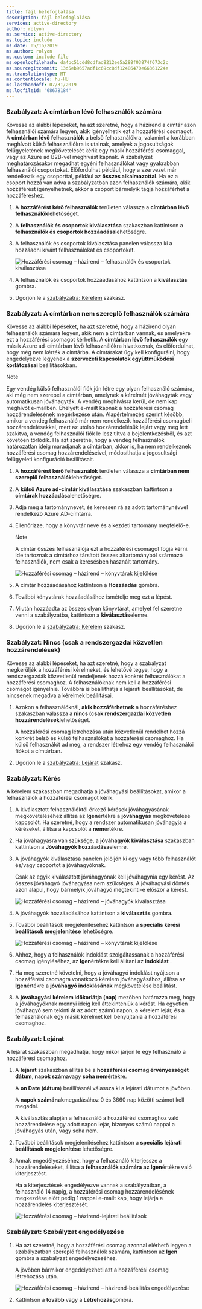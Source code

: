 ```yaml
---
title: fájl belefoglalása
description: fájl belefoglalása
services: active-directory
author: rolyon
ms.service: active-directory
ms.topic: include
ms.date: 05/16/2019
ms.author: rolyon
ms.custom: include file
ms.openlocfilehash: da4bc51cdd8cdfad8212ee5a288f03874f673c2c
ms.sourcegitcommit: 13d5eb9657adf1c69cc8df12486470e66361224e
ms.translationtype: MT
ms.contentlocale: hu-HU
ms.lasthandoff: 07/31/2019
ms.locfileid: "68678184"
---
```

### <a name="policy-for-users-in-your-directory"></a>Szabályzat: A címtárban lévő felhasználók számára

Kövesse az alábbi lépéseket, ha azt szeretné, hogy a házirend a címtár azon felhasználói számára legyen, akik igényelhetik ezt a hozzáférési csomagot.  A **címtárban lévő felhasználók** a belső felhasználókra, valamint a korábban meghívott külső felhasználókra is utalnak, amelyek a jogosultságok felügyeletének megkövetelését kérik egy másik hozzáférési csomaggal, vagy az Azure ad B2B-vel meghívást kapnak. A szabályzat meghatározásakor megadhat egyéni felhasználókat vagy gyakrabban felhasználói csoportokat. Előfordulhat például, hogy a szervezet már rendelkezik egy csoporttal, például az **összes alkalmazottal**.  Ha ez a csoport hozzá van adva a szabályzatban azon felhasználók számára, akik hozzáférést igényelhetnek, akkor a csoport bármelyik tagja hozzáférhet a hozzáféréshez.

1. A **hozzáférést kérő felhasználók** területen válassza a **címtárban lévő felhasználók**lehetőséget.

1. A **felhasználók és csoportok kiválasztása** szakaszban kattintson a **felhasználók és csoportok hozzáadása**lehetőségre.

1. A felhasználók és csoportok kiválasztása panelen válassza ki a hozzáadni kívánt felhasználókat és csoportokat.

    ![Hozzáférési csomag – házirend – felhasználók és csoportok kiválasztása](./media/active-directory-entitlement-management-policy/policy-select-users-groups.png)

1. A felhasználók és csoportok hozzáadásához kattintson a **kiválasztás** gombra.

1. Ugorjon le a [szabályzatra: Kérelem](#policy-request) szakasz.

### <a name="policy-for-users-not-in-your-directory"></a>Szabályzat: A címtárban nem szereplő felhasználók számára

Kövesse az alábbi lépéseket, ha azt szeretné, hogy a házirend olyan felhasználók számára legyen, akik nem a címtárban vannak, és amelyekre ezt a hozzáférési csomagot kérhetik. A **címtárban lévő felhasználók** egy másik Azure ad-címtárban lévő felhasználókra hivatkoznak, és előfordulhat, hogy még nem kérték a címtárba.  A címtárakat úgy kell konfigurálni, hogy engedélyezve legyenek a **szervezeti kapcsolatok együttműködési korlátozásai** beállításokban.

> [!NOTE]
> Egy vendég külső felhasználói fiók jön létre egy olyan felhasználó számára, aki még nem szerepel a címtárban, amelynek a kérelmét jóváhagyták vagy automatikusan jóváhagyták. A vendég meghívásra kerül, de nem kap meghívót e-mailben. Ehelyett e-mailt kapnak a hozzáférési csomag hozzárendelésének megérkezése után. Alapértelmezés szerint később, amikor a vendég felhasználó már nem rendelkezik hozzáférési csomagbeli hozzárendelésekkel, mert az utolsó hozzárendelésük lejárt vagy meg lett szakítva, a vendég felhasználói fiók le lesz tiltva a bejelentkezésből, és azt követően törlődik. Ha azt szeretné, hogy a vendég felhasználók határozatlan ideig maradjanak a címtárban, akkor is, ha nem rendelkeznek hozzáférési csomag hozzárendeléseivel, módosíthatja a jogosultsági felügyeleti konfiguráció beállításait.

1. A **hozzáférést kérő felhasználók** területen válassza a **címtárban nem szereplő felhasználók**lehetőséget.

1. A **külső Azure ad-címtár kiválasztása** szakaszban kattintson a **címtárak hozzáadása**lehetőségre.

1. Adja meg a tartománynevet, és keressen rá az adott tartománynévvel rendelkező Azure AD-címtárra.

1. Ellenőrizze, hogy a könyvtár neve és a kezdeti tartomány megfelelő-e.

    > [!NOTE]
    > A címtár összes felhasználója ezt a hozzáférési csomagot fogja kérni. Ide tartoznak a címtárhoz társított összes altartományból származó felhasználók, nem csak a keresésben használt tartomány.

    ![Hozzáférési csomag – házirend – könyvtárak kijelölése](./media/active-directory-entitlement-management-policy/policy-select-directories.png)

1. A címtár hozzáadásához kattintson a **Hozzáadás** gombra.

1. További könyvtárak hozzáadásához ismételje meg ezt a lépést.

1. Miután hozzáadta az összes olyan könyvtárat, amelyet fel szeretne venni a szabályzatba, kattintson a **kiválasztás**elemre.

1. Ugorjon le a [szabályzatra: Kérelem](#policy-request) szakasz.

### <a name="policy-none-administrator-direct-assignments-only"></a>Szabályzat: Nincs (csak a rendszergazdai közvetlen hozzárendelések)

Kövesse az alábbi lépéseket, ha azt szeretné, hogy a szabályzat megkerüljék a hozzáférési kérelmeket, és lehetővé tegye, hogy a rendszergazdák közvetlenül rendeljenek hozzá konkrét felhasználókat a hozzáférési csomaghoz. A felhasználóknak nem kell a hozzáférési csomagot igényelnie. Továbbra is beállíthatja a lejárati beállításokat, de nincsenek megadva a kérelmek beállításai.

1. Azokon a felhasználóknál, **akik hozzáférhetnek** a hozzáféréshez szakaszban válassza a **nincs (csak rendszergazdai közvetlen hozzárendelések**lehetőséget.

    A hozzáférési csomag létrehozása után közvetlenül rendelhet hozzá konkrét belső és külső felhasználókat a hozzáférési csomaghoz. Ha külső felhasználót ad meg, a rendszer létrehoz egy vendég felhasználói fiókot a címtárban.

1. Ugorjon le a [szabályzatra: Lejárat](#policy-expiration) szakasz.

### <a name="policy-request"></a>Szabályzat: Kérés

A kérelem szakaszban megadhatja a jóváhagyási beállításokat, amikor a felhasználók a hozzáférési csomagot kérik.

1. A kiválasztott felhasználóktól érkező kérések jóváhagyásának megköveteléséhez állítsa az **Igen**értékre a **jóváhagyás** megkövetelése kapcsolót. Ha szeretné, hogy a rendszer automatikusan jóváhagyja a kéréseket, állítsa a kapcsolót a **nem**értékre.

1. Ha jóváhagyásra van szüksége, a **jóváhagyók kiválasztása** szakaszban kattintson a **Jóváhagyók hozzáadása**elemre.

1. A jóváhagyók kiválasztása panelen jelöljön ki egy vagy több felhasználót és/vagy csoportot a jóváhagyóknak.

    Csak az egyik kiválasztott jóváhagyónak kell jóváhagynia egy kérést. Az összes jóváhagyó jóváhagyása nem szükséges. A jóváhagyási döntés azon alapul, hogy bármelyik jóváhagyó megtekinti-e először a kérést.

    ![Hozzáférési csomag – házirend – jóváhagyók kiválasztása](./media/active-directory-entitlement-management-policy/policy-select-approvers.png)

1. A jóváhagyók hozzáadásához kattintson a **kiválasztás** gombra.

1. További beállítások megjelenítéséhez kattintson a **speciális kérési beállítások megjelenítése** lehetőségre.

    ![Hozzáférési csomag – házirend – könyvtárak kijelölése](./media/active-directory-entitlement-management-policy/policy-advanced-request.png)

1. Ahhoz, hogy a felhasználók indoklást szolgáltassanak a hozzáférési csomag igényléséhez, az **Igen**értékre kell állítani az **indoklást** .

1. Ha meg szeretné követelni, hogy a jóváhagyó indoklást nyújtson a hozzáférési csomagra vonatkozó kérelem jóváhagyásához, állítsa az **Igen**értékre a **jóváhagyó indoklásának** megkövetelése beállítást.

1. A **jóváhagyási kérelem időkorlátja (nap)** mezőben határozza meg, hogy a jóváhagyóknak mennyi ideig kell áttekinteniük a kérést. Ha egyetlen jóváhagyó sem tekinti át az adott számú napon, a kérelem lejár, és a felhasználónak egy másik kérelmet kell benyújtania a hozzáférési csomaghoz.

### <a name="policy-expiration"></a>Szabályzat: Lejárat

A lejárat szakaszban megadhatja, hogy mikor járjon le egy felhasználó a hozzáférési csomaghoz.

1. A **lejárat** szakaszban állítsa be a **hozzáférési csomag érvényességét** **dátum**, **napok száma**vagy **soha nem**értékre.

    A **on Date (dátum**) beállításnál válassza ki a lejárati dátumot a jövőben.

    A **napok számának**megadásához 0 és 3660 nap közötti számot kell megadni.

    A kiválasztás alapján a felhasználó a hozzáférési csomaghoz való hozzárendelése egy adott napon lejár, bizonyos számú nappal a jóváhagyás után, vagy soha nem.

1. További beállítások megjelenítéséhez kattintson a **speciális lejárati beállítások megjelenítése** lehetőségre.

1. Annak engedélyezéséhez, hogy a felhasználó kiterjessze a hozzárendeléseket, állítsa a **felhasználók számára az** **Igen**értékre való kiterjesztést.

    Ha a kiterjesztések engedélyezve vannak a szabályzatban, a felhasználó 14 napig, a hozzáférési csomag hozzárendelésének megkezdése előtt pedig 1 nappal e-mailt kap, hogy lejárja a hozzárendelés kiterjesztését.

    ![Hozzáférési csomag – házirend-lejárati beállítások](./media/active-directory-entitlement-management-policy/policy-expiration.png)

### <a name="policy-enable-policy"></a>Szabályzat: Szabályzat engedélyezése

1. Ha azt szeretné, hogy a hozzáférési csomag azonnal elérhető legyen a szabályzatban szereplő felhasználók számára, kattintson az **Igen** gombra a szabályzat engedélyezéséhez.

    A jövőben bármikor engedélyezheti azt a hozzáférési csomag létrehozása után.

    ![Hozzáférési csomag – házirend – házirend-beállítás engedélyezése](./media/active-directory-entitlement-management-policy/policy-enable.png)

1. Kattintson a **tovább** vagy a **Létrehozás**gombra.
